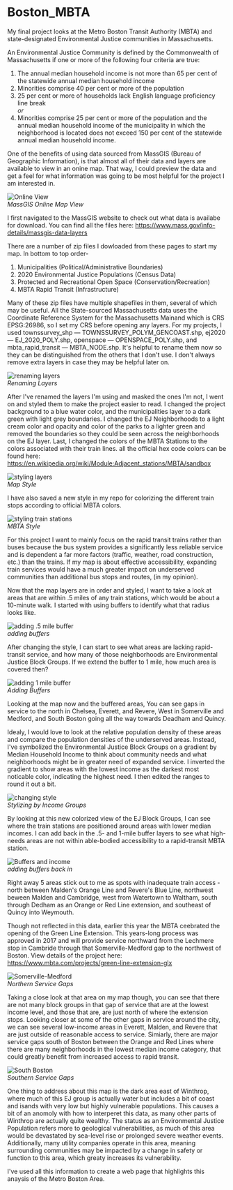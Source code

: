 # Boston_MBTA

My final project looks at the Metro Boston Transit Authority (MBTA) and state-designated Environmental Justice communities in Massachusetts.

An Environmental Justice Community is defined by the Commonwealth of Massachusetts if one or more of the following four criteria are true:

1. The annual median household income is not more than 65 per cent of the statewide annual median household income
2. Minorities comprise 40 per cent or more of the population
3. 25 per cent or more of households lack English language proficiency
<br>line break<br>
*or*
4. Minorities comprise 25 per cent or more of the population and the annual median household income of the municipality in which the neighborhood is located does not exceed 150 per cent of the statewide annual median household income.
 
One of the benefits of using data sourced from MassGIS (Bureau of Geographic Information), is that almost all of their data and layers are available to view in an onine map. That way, I could preview the data and get a feel for what information was going to be most helpful for the project I am interested in.

![Online View](graphics/onlineview.png)  
*MassGIS Online Map View*

I first navigated to the MassGIS website to check out what data is availabe for download. You can find all the files here: https://www.mass.gov/info-details/massgis-data-layers

There are a number of zip files I dowloaded from these pages to start my map. In bottom to top order-
1. Municipalities (Political/Administrative Boundaries)
2. 2020 Environmental Justice Populations (Census Data)
3. Protected and Recreational Open Space (Conservation/Recreation)
4. MBTA Rapid Transit (Infrastructure)

Many of these zip files have multiple shapefiles in them, several of which may be useful. All the State-sourced Massachusetts data uses the Coordinate Reference System for the Massachusetts Mainand which is CRS EPSG:26986, so I set my CRS before opening any layers. For my projects, I used townssurvey_shp — TOWNSSURVEY_POLYM_GENCOAST.shp, ej2020 — EJ_2020_POLY.shp, openspace — OPENSPACE_POLY.shp, and mbta_rapid_transit — MBTA_NODE.shp. It's helpful to rename them now so they can be distinguished from the others that I don't use. I don't always remove extra layers in case they may be helpful later on.

![renaming layers](graphics/layer%20names.png)  
*Renaming Layers*

After I've renamed the layers I'm using and masked the ones I'm not, I went on and styled them to make the project easier to read. I changed the project background to a blue water color, and the municipalities layer to a dark green with light grey boundaries. I changed the EJ Neighborhoods to a light cream color and opacity and color of the parks to a lighter green and removed the boundaries so they could be seen across the neighborhoods on the EJ layer. Last, I changed the colors of the MBTA Stations to the colors associated with their train lines. all the official hex code colors can be found here: https://en.wikipedia.org/wiki/Module:Adjacent_stations/MBTA/sandbox

![styling layers](graphics/basemap.png)  
*Map Style*

I have also saved a new style in my repo for colorizing the different train stops according to official MBTA colors.

![styling train stations](graphics/MBTAstyle.png)  
*MBTA Style*

For this project I want to mainly focus on the rapid transit trains rather than buses because the bus system provides a significantly less reliable service and is dependent a far more factors (traffic, weather, road construction, etc.) than the trains. If my map is about effective accessibility, expanding train services would have a much greater impact on underserved communities than additional bus stops and routes, (in my opinion). 

Now that the map layers are in order and styled, I want to take a look at areas that are within .5 miles of any train stations, which would be about a 10-minute walk. I started with using buffers to identify what that radius looks like.

![adding .5 mile buffer](graphics/buffer.png)  
*adding buffers*

After changing the style, I can start to see what areas are lacking rapid-transit service, and how many of those neighborhoods are Environmental Justice Block Groups. If we extend the buffer to 1 mile, how much area is covered then?

![adding 1 mile buffer](graphics/1milebuffer.png)  
*Adding Buffers*

Looking at the map now and the buffered areas, You can see gaps in service to the north in Chelsea, Everett, and Revere, West in Somerville and Medford, and South Boston going all the way towards Deadham and Quincy. 

Idealy, I would love to look at the relative population density of these areas and compare the population densities of the underserved areas. Instead, I've symbolized the Environmental Justice Block Groups on a gradient by Median Household Income to think about community needs and what neighborhoods might be in greater need of expanded service. I inverted the gradient to show areas with the lowest income as the darkest most noticable color, indicating the highest need. I then edited the ranges to round it out a bit. 

![changing style](graphics/EJbyIncome.png)  
*Stylizing by Income Groups*

By looking at this new colorized view of the EJ Block Groups, I can see where the train stations are positioned around areas with lower median incomes. I can add back in the .5- and 1-mile buffer layers to see what high-needs areas are not within able-bodied accessibility to a rapid-transit MBTA station.

![Buffers and income](graphics/Incomewithbuffers.png)  
*adding buffers back in*

Right away 5 areas stick out to me as spots with inadequate train access - north between Malden's Orange Line and Revere's Blue Line, northwest beween Malden and Cambridge, west from Watertown to Waltham, south through Dedham as an Orange or Red Line extension, and southeast of Quincy into Weymouth. 

Though not reflected in this data, earlier this year the MBTA ceebrated the opening of the Green Line Extension. This years-long process was approved in 2017 and will provide service northward from the Lechmere stop in Cambride through that Somerville-Medford gap to the northwest of Boston. View details of the project here: https://www.mbta.com/projects/green-line-extension-glx

![Somerville-Medford](graphics/everett-revere-closeup.png)  
*Northern Service Gaps*

Taking a close look at that area on my map though, you can see that there are not many block groups in that gap of service that are at the lowest income level, and those that are, are just north of where the extension stops. Looking closer at some of the other gaps in service around the city, we can see several low-income areas in Everett, Malden, and Revere that are just outside of reasonable access to service. Simiarly, there are major service gaps south of Boston between the Orange and Red Lines where there are many neighborhoods in the lowest median income category, that could greatly benefit from increased access to rapid transit.

![South Boston](graphics/south-boston-closeup.png)  
*Southern Service Gaps*

One thing to address about this map is the dark area east of Winthrop, where much of this EJ group is actually water but includes a bit of coast and isands with very low but highly vulnerable populations. This causes a bit of an anomoly with how to interperet this data, as many other parts of Winthrop are actually quite wealthy. The status as an Environmental Justice Population refers more to geological vulnerabilities, as much of this area would be devastated by sea-level rise or prolonged severe weather events. Additionally, many utility companies operate in this area, meaning surrounding communities may be impacted by a change in safety or function to this area, which greaty increases its vulnerability.

I've used all this information to create a web page that highlights this anaysis of the Metro Boston Area. 



